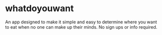# whatdoyouwant

An app designed to make it simple and easy to determine where you want to eat when no one can make up their minds. No sign ups or info required. 
